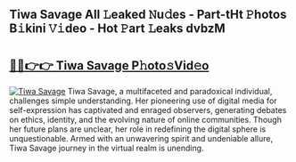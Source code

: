 ## Tiwa Savage All 𝙻eaked 𝙽u𝚍es - Part-tHt 𝙿hotos B𝚒kini 𝚅𝚒deo - Hot 𝙿art 𝙻eaks dvbzM

# <h2><a href="http://ld1thdv.urlbe.top/?page=Tiwa+Savage">🔗🔗👉👉 Tiwa Savage P𝚑oto𝚜Vid𝚎o</a></h2>

[![Tiwa Savage](https://i.imgur.com/eBuTRDB.gif)](http://ld1thdv.urlbe.top/?page=Tiwa+Savage)
Tiwa Savage, a multifaceted and paradoxical individual, challenges simple understanding. Her pioneering use of digital media for self-expression has captivated and enraged observers, generating debates on ethics, identity, and the evolving nature of online communities. Though her future plans are unclear, her role in redefining the digital sphere is unquestionable. Armed with an unwavering spirit and undeniable allure, Tiwa Savage journey in the virtual realm is unending.
